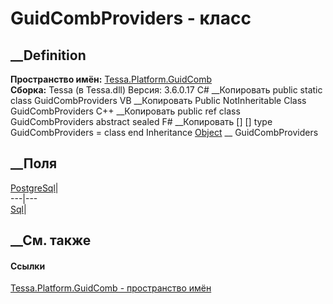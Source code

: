 # GuidCombProviders - класс
##  __Definition
 **Пространство имён:**
[Tessa.Platform.GuidComb](N_Tessa_Platform_GuidComb.htm)  
 **Сборка:** Tessa (в Tessa.dll) Версия: 3.6.0.17
C# __Копировать
     public static class GuidCombProviders
VB __Копировать
     Public NotInheritable Class GuidCombProviders
C++ __Копировать
     public ref class GuidCombProviders abstract sealed
F# __Копировать
     [<AbstractClassAttribute>]
    [<SealedAttribute>]
    type GuidCombProviders = class end
Inheritance
    [Object](https://learn.microsoft.com/dotnet/api/system.object) __ GuidCombProviders
##  __Поля
[PostgreSql](F_Tessa_Platform_GuidComb_GuidCombProviders_PostgreSql.htm)|  
---|---  
[Sql](F_Tessa_Platform_GuidComb_GuidCombProviders_Sql.htm)|  
## __См. также
#### Ссылки
[Tessa.Platform.GuidComb - пространство имён](N_Tessa_Platform_GuidComb.htm)
